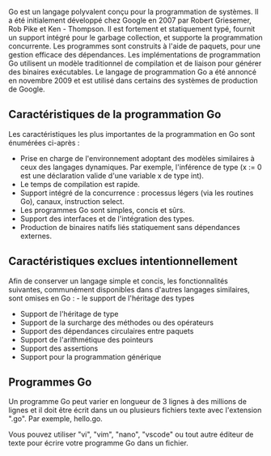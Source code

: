 Go est un langage polyvalent conçu pour la programmation de systèmes. Il a été initialement développé chez Google en 2007 par Robert Griesemer, Rob Pike et Ken - Thompson. Il est fortement et statiquement typé, fournit un support intégré pour le garbage collection, et supporte la programmation concurrente.
Les programmes sont construits à l'aide de paquets, pour une gestion efficace des dépendances. Les implémentations de programmation Go utilisent un modèle traditionnel de compilation et de liaison pour générer des binaires exécutables. Le langage de programmation Go a été annoncé en novembre 2009 et est utilisé dans certains des systèmes de production de Google.

## Caractéristiques de la programmation Go

Les caractéristiques les plus importantes de la programmation en Go sont énumérées ci-après :

- Prise en charge de l'environnement adoptant des modèles similaires à ceux des langages dynamiques. Par exemple, l'inférence de type (x := 0 est une déclaration valide d'une variable x de type int).
- Le temps de compilation est rapide.
- Support intégré de la concurrence : processus légers (via les routines Go), canaux, instruction select.
- Les programmes Go sont simples, concis et sûrs.
- Support des interfaces et de l'intégration des types.
- Production de binaires natifs liés statiquement sans dépendances externes.

## Caractéristiques exclues intentionnellement

Afin de conserver un langage simple et concis, les fonctionnalités suivantes, communément disponibles dans d'autres langages similaires, sont omises en Go : - le support de l'héritage des types

- Support de l'héritage de type
- Support de la surcharge des méthodes ou des opérateurs
- Support des dépendances circulaires entre paquets
- Support de l'arithmétique des pointeurs
- Support des assertions
- Support pour la programmation générique

## Programmes Go

Un programme Go peut varier en longueur de 3 lignes à des millions de lignes et il doit être écrit dans un ou plusieurs fichiers texte avec l'extension ".go". Par exemple, hello.go.

Vous pouvez utiliser "vi", "vim", "nano", "vscode" ou tout autre éditeur de texte pour écrire votre programme Go dans un fichier.